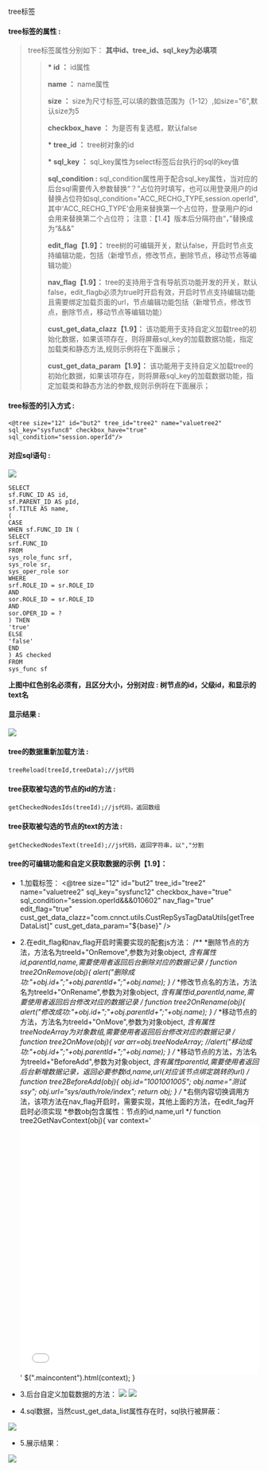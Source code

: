 #
tree标签

#### tree**标签的属性 :**

> tree标签属性分别如下：
**其中id、tree\_id、sql\_key为必填项**
>
> > **\* id ：** id属性
> >
> > **name ：** name属性
> >
> > **size ：** size为尺寸标签,可以填的数值范围为（1-12）,如size="6",默认size为5
> >
> > **checkbox\_have ：** 为是否有复选框，默认false
> >
> > **\* tree\_id ：** tree树对象的id
> >
> > **\* sql\_key ：** sql\_key属性为select标签后台执行的sql的key值
> >
> > **sql\_condition :** sql\_condition属性用于配合sql\_key属性，当对应的后台sql需要传入参数替换“？”占位符时填写，也可以用登录用户的id替换占位符如sql\_condition="ACC\_RECHG\_TYPE,session.operId",其中‘ACC\_RECHG\_TYPE’会用来替换第一个占位符，登录用户的id会用来替换第二个占位符；
注意：【1.4】版本后分隔符由“，”替换成为“&&&”
> >
> > **edit_flag【1.9】：** tree树的可编辑开关，默认false，开启时节点支持编辑功能，包括（新增节点，修改节点，删除节点，移动节点等编辑功能）
> >
> > **nav_flag【1.9】：** tree的支持用于含有导航页功能开发的开关，默认false，edit_flagb必须为true时开启有效，开启时节点支持编辑功能且需要绑定加载页面的url，节点编辑功能包括（新增节点，修改节点，删除节点，移动节点等编辑功能）
> >
> > **cust_get_data_clazz【1.9】：** 该功能用于支持自定义加载tree的初始化数据，如果该项存在，则将屏蔽sql_key的加载数据功能，指定加载类和静态方法,规则示例将在下面展示；
> >
> > **cust_get_data_param【1.9】：** 该功能用于支持自定义加载tree的初始化数据，如果该项存在，则将屏蔽sql_key的加载数据功能，指定加载类和静态方法的参数,规则示例将在下面展示；
> >


















#### tree标签的引入方式 :

```
<@tree size="12" id="but2" tree_id="tree2" name="valuetree2" sql_key="sysfunc8" checkbox_have="true" sql_condition="session.operId"/>

```

#### 对应sql语句 :

![](/assets/tree_sql.png)

```
SELECT
sf.FUNC_ID AS id,
sf.PARENT_ID AS pId,
sf.TITLE AS name,
(
CASE
WHEN sf.FUNC_ID IN (
SELECT
srf.FUNC_ID
FROM
sys_role_func srf,
sys_role sr,
sys_oper_role sor
WHERE
srf.ROLE_ID = sr.ROLE_ID
AND
sor.ROLE_ID = sr.ROLE_ID
AND
sor.OPER_ID = ?
) THEN
'true'
ELSE
'false'
END
) AS checked
FROM
sys_func sf
```

**上图中红色别名必须有，且区分大小，分别对应 : 树节点的id，父级id，和显示的text名**

#### 显示结果 :

![](/assets/tree.png)

#### tree的数据重新加载方法 :

```
treeReload(treeId,treeData);//js代码
```

#### tree获取被勾选的节点的id的方法 :

```
getCheckedNodesIds(treeId);//js代码，返回数组
```

#### tree获取被勾选的节点的text的方法 :

```
getCheckedNodesText(treeId);//js代码，返回字符串，以","分割
```

#### tree的可编辑功能和自定义获取数据的示例【1.9】：
* 1.加载标签：
        <@tree  size="12" 
                id="but2"
                tree_id="tree2"
                name="valuetree2"
                sql_key="sysfunc12"
                checkbox_have="true"
                sql_condition="session.operId&&&010602"
                nav_flag="true"
                edit_flag="true"
                cust_get_data_clazz="com.cnnct.utils.CustRepSysTagDataUtils[getTreeDataList]"
		 cust_get_data_param="${base}"
                />
* 2.在edit_flag和nav_flag开启时需要实现的配套js方法：
                                /**
                                *删除节点的方法，方法名为treeId+"OnRemove",参数为对象object,
                                *含有属性id,parentId,name,需要使用者返回后台删除对应的数据记录
                                */
                                function tree2OnRemove(obj){
                                alert("删除成功:"+obj.id+";"+obj.parentId+";"+obj.name);
                                }
                                /**
                                *修改节点名的方法，方法名为treeId+"OnRename",参数为对象object,
                                *含有属性id,parentId,name,需要使用者返回后台修改对应的数据记录
                                */
                                function tree2OnRename(obj){
                                alert("修改成功:"+obj.id+";"+obj.parentId+";"+obj.name);
                                }
                                /**
                                *移动节点的方法，方法名为treeId+"OnMove",参数为对象object,
                                *含有属性treeNodeArray为对象数组,需要使用者返回后台修改对应的数据记录
                                */
                                function tree2OnMove(obj){
                                var arr=obj.treeNodeArray;
                                //alert("移动成功:"+obj.id+";"+obj.parentId+";"+obj.name);
                                }
                                /**
                                *移动节点的方法，方法名为treeId+"BeforeAdd",参数为对象object,
                                *含有属性parentId,需要使用者返回后台新增数据记录，返回必要参数id,name,url(对应该节点绑定跳转的url)
                                */
                                function tree2BeforeAdd(obj){
                                obj.id="1001001005";
                                obj.name="测试ssy";
                                obj.url="sys/auth/role/index";
                                return obj;
                                }
                                /**
                                *右侧内容切换调用方法，该项方法在nav_flag开启时，需要实现，其他上面的方法，在edit_fag开启时必须实现
                                *参数obj包含属性：节点的id,name,url
                                */
                                function tree2GetNavContext(obj){
                                var context='<iframe src="' + '${base}/'+obj.url + '" width="100%" height="500px" frameborder="no" border="0" marginwidth="0" marginheight="0" scrolling="yes" allowtransparency="yes"></iframe>'
                                $(".maincontent").html(context);
                                }
                                
* 3.后台自定义加载数据的方法：
![](/assets/tree_2.png)
![](/assets/tree_3.png)
* 4.sql数据，当然cust_get_data_list属性存在时，sql执行被屏蔽：

![](/assets/tree_4.png)

* 5.展示结果：

![](/assets/tree_5.png)